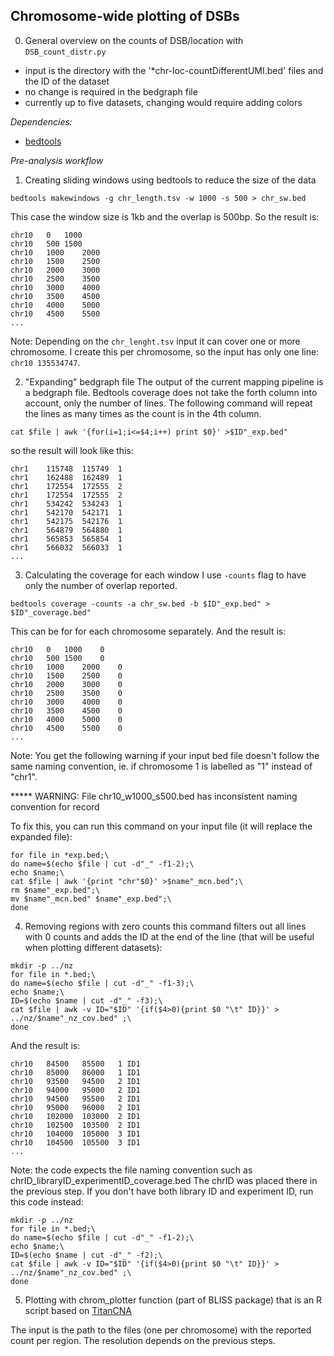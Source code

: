 ## Chromosome-wide plotting of DSBs

0. General overview on the counts of DSB/location with `DSB_count_distr.py`
- input is the directory with the '*chr-loc-countDifferentUMI.bed' files and the ID of the dataset
- no change is required in the bedgraph file
- currently up to five datasets, changing would require adding colors

_Dependencies:_
  - [bedtools](http://bedtools.readthedocs.io/en/latest/)
  
_Pre-analysis workflow_

1. Creating sliding windows using bedtools to reduce the size of the data

`bedtools makewindows -g chr_length.tsv -w 1000 -s 500 > chr_sw.bed`

This case the window size is 1kb and the overlap is 500bp. So the result is:

```
chr10	0	1000
chr10	500	1500
chr10	1000	2000
chr10	1500	2500
chr10	2000	3000
chr10	2500	3500
chr10	3000	4000
chr10	3500	4500
chr10	4000	5000
chr10	4500	5500
...
```

Note: Depending on the `chr_lenght.tsv` input it can cover one or more chromosome. I create this per chromosome, so the input has only one line: `chr10	135534747`.

2. "Expanding" bedgraph file 
The output of the current mapping pipeline is a bedgraph file.
Bedtools coverage does not take the forth column into account, only the number of lines.
The following command will repeat the lines as many times as the count is in the 4th column.

`cat $file | awk '{for(i=1;i<=$4;i++) print $0}' >$ID"_exp.bed" `

so the result will look like this:

```
chr1	115748	115749	1
chr1	162488	162489	1
chr1	172554	172555	2
chr1	172554	172555	2
chr1	534242	534243	1
chr1	542170	542171	1
chr1	542175	542176	1
chr1	564879	564880	1
chr1	565853	565854	1
chr1	566032	566033	1
...
```

3. Calculating the coverage for each window
I use `-counts` flag to have only the number of overlap reported.

`bedtools coverage -counts -a chr_sw.bed -b $ID"_exp.bed" > $ID"_coverage.bed"`

This can be for for each chromosome separately. And the result is:

```
chr10	0	1000	0
chr10	500	1500	0
chr10	1000	2000	0
chr10	1500	2500	0
chr10	2000	3000	0
chr10	2500	3500	0
chr10	3000	4000	0
chr10	3500	4500	0
chr10	4000	5000	0
chr10	4500	5500	0
...
```

Note: You get the following warning if your input bed file doesn't follow the same naming convention, ie. if chromosome 1 is labelled as "1" instead of "chr1".

***** WARNING: File chr10_w1000_s500.bed has inconsistent naming convention for record

To fix this, you can run this command on your input file (it will replace the expanded file):
```
for file in *exp.bed;\
do name=$(echo $file | cut -d"_" -f1-2);\
echo $name;\
cat $file | awk '{print "chr"$0}' >$name"_mcn.bed";\
rm $name"_exp.bed";\
mv $name"_mcn.bed" $name"_exp.bed";\
done
```

4. Removing regions with zero counts
this command filters out all lines with 0 counts and adds the ID at the end of the line
(that will be useful when plotting different datasets):

```
mkdir -p ../nz
for file in *.bed;\
do name=$(echo $file | cut -d"_" -f1-3);\
echo $name;\
ID=$(echo $name | cut -d"_" -f3);\
cat $file | awk -v ID="$ID" '{if($4>0){print $0 "\t" ID}}' > ../nz/$name"_nz_cov.bed" ;\
done
```


And the result is:

```
chr10	84500	85500	1 ID1
chr10	85000	86000	1 ID1
chr10	93500	94500	2 ID1
chr10	94000	95000	2 ID1
chr10	94500	95500	2 ID1
chr10	95000	96000	2 ID1
chr10	102000	103000	2 ID1
chr10	102500	103500	2 ID1
chr10	104000	105000	3 ID1
chr10	104500	105500	3 ID1
...
```

Note: the code expects the file naming convention such as chrID_libraryID_experimentID_coverage.bed
The chrID was placed there in the previous step. If you don't have both library ID and experiment ID, run this code instead:
```
mkdir -p ../nz
for file in *.bed;\
do name=$(echo $file | cut -d"_" -f1-2);\
echo $name;\
ID=$(echo $name | cut -d"_" -f2);\
cat $file | awk -v ID="$ID" '{if($4>0){print $0 "\t" ID}}' > ../nz/$name"_nz_cov.bed" ;\
done
```

5. Plotting with chrom_plotter function (part of BLISS package) that is an R script based on [TitanCNA](http://bioconductor.org/packages/release/bioc/vignettes/TitanCNA/inst/doc/TitanCNA.pdf)

The input is the path to the files (one per chromosome) with the reported count per region. The resolution depends on the previous steps.
